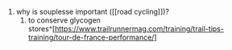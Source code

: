 1. why is souplesse important ([[road cycling]])?
	1. to conserve glycogen stores^[https://www.trailrunnermag.com/training/trail-tips-training/tour-de-france-performance/]